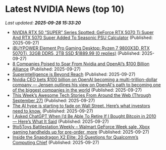 # Latest NVIDIA News (top 10)
_Last updated: **2025-09-28 15:33:20**_

- [NVIDIA RTX 50 “SUPER” Series Spotted: GeForce RTX 5070 Ti Super And RTX 5070 Super Added To Seasonic PSU Calculator](https://wccftech.com/geforce-rtx-5070-ti-super-and-rtx-5070-super-added-in-seasonic-psu-calculator/) (Published: 2025-09-27)
- [iBUYPOWER Element Pro Gaming Desktop: Ryzen 7 9800X3D, RTX 5070Ti, 32GB DDR5, 2TB SSD $1889.99 (0 replies)](https://slickdeals.net/f/18639568-ibuypower-element-pro-gaming-desktop-ryzen-7-9800x3d-rtx-5070ti-32gb-ddr5-2tb-ssd-1889-99) (Published: 2025-09-27)
- [8 Companies Poised to Soar From Nvidia and OpenAI’s $100 Billion Alliance](https://biztoc.com/x/c27ec7304e218651) (Published: 2025-09-27)
- [Superintelligence is Beyond Reach](https://dailyreckoning.com/superintelligence-is-beyond-reach/) (Published: 2025-09-27)
- [Nvidia CEO bets $100 billion on OpenAI becoming a multi-trillion-dollar company — Jensen outlines his view on OpenAI's path to becoming one of the biggest companies in the world](https://www.tomshardware.com/tech-industry/jensen-huang-says-open-ai-will-be-a-multi-trillion-dollar-company) (Published: 2025-09-27)
- [This Week’s Awesome Tech Stories From Around the Web (Through September 27)](https://singularityhub.com/2025/09/27/this-weeks-awesome-tech-stories-from-around-the-web-through-september-27/) (Published: 2025-09-27)
- [The AI hype is starting to fade on Wall Street. Here’s what investors need to know.](https://www.marketwatch.com/story/the-ai-hype-is-starting-to-fade-on-wall-street-heres-what-investors-need-to-know-2606749a) (Published: 2025-09-27)
- [I Asked ChatGPT When I’d Be Able To Retire If I Bought Bitcoin in 2010 — Here’s What It Said](https://finance.yahoo.com/news/asked-chatgpt-d-able-retire-131202113.html) (Published: 2025-09-27)
- [9to5Toys Battlestation Weekly – Walmart GeForce Week sale, Xbox gaming handhelds up for pre-order, more](http://9to5toys.com/2025/09/27/9to5toys-battlestation-weekly-geforce-week-sale-xbox-gaming-handhelds/) (Published: 2025-09-27)
- [Inside the Snapdragon X2 Elite: 20 Questions for Qualcomm’s Computing Chief](https://me.pcmag.com/en/processors/32492/inside-the-snapdragon-x2-elite-20-questions-for-qualcomms-computing-chief) (Published: 2025-09-27)
